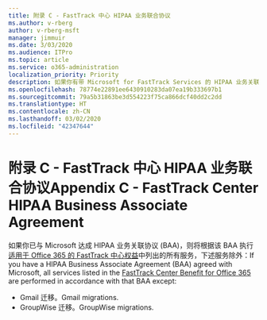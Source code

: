 ```yaml
---
title: 附录 C - FastTrack 中心 HIPAA 业务联合协议
ms.author: v-rberg
author: v-rberg-msft
manager: jimmuir
ms.date: 3/03/2020
ms.audience: ITPro
ms.topic: article
ms.service: o365-administration
localization_priority: Priority
description: 如果你有带 Microsoft for FastTrack Services 的 HIPAA 业务关联协议 (BAA)，FastTrack Center Benefit for Office 365 中列出的所有服务都将包含在 BAA 中，除了：
ms.openlocfilehash: 78774e22891ee6430910283da07ea19b333697b1
ms.sourcegitcommit: 79a5b31863be3d554223f75ca866dcf40dd2c2dd
ms.translationtype: HT
ms.contentlocale: zh-CN
ms.lasthandoff: 03/02/2020
ms.locfileid: "42347644"
---
```

# <a name="appendix-c---fasttrack-center-hipaa-business-associate-agreement"></a><span data-ttu-id="da022-103">附录 C - FastTrack 中心 HIPAA 业务联合协议</span><span class="sxs-lookup"><span data-stu-id="da022-103">Appendix C - FastTrack Center HIPAA Business Associate Agreement</span></span>

<span data-ttu-id="da022-104">如果你已与 Microsoft 达成 HIPAA 业务关联协议 (BAA)，则将根据该 BAA 执行[适用于 Office 365 的 FastTrack 中心权益](O365-fasttrack-benefit-for-office-365.md)中列出的所有服务，下述服务除外：</span><span class="sxs-lookup"><span data-stu-id="da022-104">If you have a HIPAA Business Associate Agreement (BAA) agreed with Microsoft, all services listed in the [FastTrack Center Benefit for Office 365](O365-fasttrack-benefit-for-office-365.md) are performed in accordance with that BAA except:</span></span> 
  
- <span data-ttu-id="da022-105">Gmail 迁移。</span><span class="sxs-lookup"><span data-stu-id="da022-105">Gmail migrations.</span></span>   
- <span data-ttu-id="da022-106">GroupWise 迁移。</span><span class="sxs-lookup"><span data-stu-id="da022-106">GroupWise migrations.</span></span>
    

